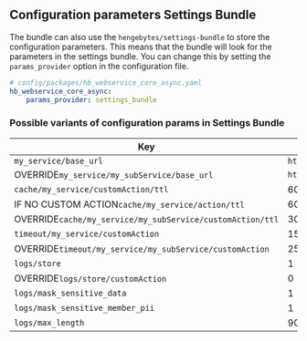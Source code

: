 ## Configuration parameters Settings Bundle
The bundle can also use the `hengebytes/settings-bundle` to store the configuration parameters. This means that the bundle will look for the parameters in the settings bundle. You can change this by setting the `params_provider` option in the configuration file.

```yaml
# config/packages/hb_webservice_core_async.yaml
hb_webservice_core_async:
    params_provider: settings_bundle
```



### Possible variants of configuration params in Settings Bundle

| Key                                                       | Value                 |
|-----------------------------------------------------------|-----------------------|
| `my_service/base_url`                                     | `http://example.com`  |
| OVERRIDE`my_service/my_subService/base_url`               | `http://example2.com` |
| `cache/my_service/customAction/ttl`                       | 600                   |
| IF NO CUSTOM ACTION`cache/my_service/action/ttl`          | 600                   |
| OVERRIDE`cache/my_service/my_subService/customAction/ttl` | 300                   |
| `timeout/my_service/customAction`                         | 15                    |
| OVERRIDE`timeout/my_service/my_subService/customAction`   | 25                    |
| `logs/store`                                              | 1                     |
| OVERRIDE`logs/store/customAction`                         | 0                     |
| `logs/mask_sensitive_data`                                | 1                     |
| `logs/mask_sensitive_member_pii`                          | 1                     |
| `logs/max_length`                                         | 900000                |
